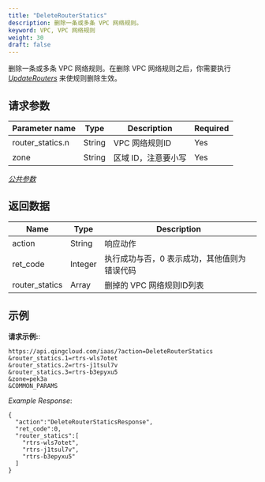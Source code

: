 ```yaml
---
title: "DeleteRouterStatics"
description: 删除一条或多条 VPC 网络规则。
keyword: VPC, VPC 网络规则
weight: 30
draft: false
---
```


删除一条或多条 VPC 网络规则。在删除 VPC 网络规则之后，你需要执行 [_UpdateRouters_](../update_routers/) 来使规则删除生效。

## 请求参数

| Parameter name | Type | Description | Required |
| --- | --- | --- | --- |
| router_statics.n | String |  VPC 网络规则ID | Yes |
| zone | String | 区域 ID，注意要小写 | Yes |

[_公共参数_](../../get_api/parameters/)

## 返回数据

| Name | Type | Description |
| --- | --- | --- |
| action | String | 响应动作 |
| ret_code | Integer | 执行成功与否，0 表示成功，其他值则为错误代码 |
| router_statics | Array | 删掉的 VPC 网络规则ID列表 |

## 示例

**请求示例:**:

```
https://api.qingcloud.com/iaas/?action=DeleteRouterStatics
&router_statics.1=rtrs-wls7otet
&router_statics.2=rtrs-j1tsul7v
&router_statics.3=rtrs-b3epyxu5
&zone=pek3a
&COMMON_PARAMS
```

_Example Response_:

```
{
  "action":"DeleteRouterStaticsResponse",
  "ret_code":0,
  "router_statics":[
    "rtrs-wls7otet",
    "rtrs-j1tsul7v",
    "rtrs-b3epyxu5"
  ]
}
```
